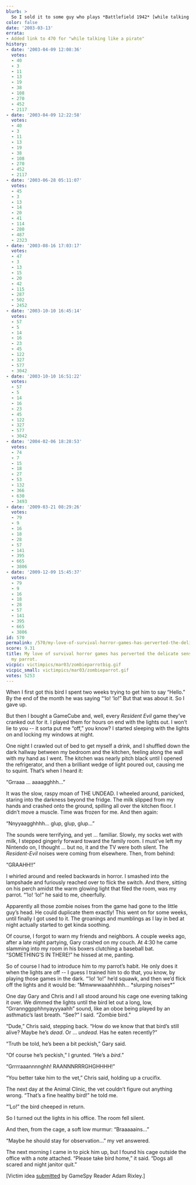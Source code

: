 ```yaml
---
blurb: >
  So I sold it to some guy who plays *Battlefield 1942* [while talking like a pirate](@/victim/470.md).
color: false
date: '2003-03-13'
errata:
- Added link to 470 for "while talking like a pirate"
history:
- date: '2003-04-09 12:08:36'
  votes:
  - 40
  - 3
  - 11
  - 13
  - 19
  - 38
  - 108
  - 270
  - 452
  - 2117
- date: '2003-04-09 12:22:58'
  votes:
  - 40
  - 3
  - 11
  - 13
  - 19
  - 38
  - 108
  - 270
  - 452
  - 2117
- date: '2003-06-28 05:11:07'
  votes:
  - 45
  - 3
  - 13
  - 14
  - 20
  - 41
  - 114
  - 280
  - 487
  - 2323
- date: '2003-08-16 17:03:17'
  votes:
  - 47
  - 3
  - 13
  - 15
  - 20
  - 42
  - 115
  - 287
  - 502
  - 2452
- date: '2003-10-10 16:45:14'
  votes:
  - 57
  - 5
  - 14
  - 16
  - 23
  - 45
  - 122
  - 327
  - 577
  - 3042
- date: '2003-10-10 16:51:22'
  votes:
  - 57
  - 5
  - 14
  - 16
  - 23
  - 45
  - 122
  - 327
  - 577
  - 3042
- date: '2004-02-06 18:28:53'
  votes:
  - 74
  - 7
  - 15
  - 18
  - 27
  - 53
  - 132
  - 366
  - 630
  - 3493
- date: '2009-03-21 08:29:26'
  votes:
  - 79
  - 9
  - 16
  - 18
  - 28
  - 57
  - 141
  - 395
  - 665
  - 3806
- date: '2009-12-09 15:45:37'
  votes:
  - 79
  - 9
  - 16
  - 18
  - 28
  - 57
  - 141
  - 395
  - 665
  - 3806
id: 570
permalink: /570/my-love-of-survival-horror-games-has-perverted-the-delicate-sensibilities-of-my-parrot/
score: 9.31
title: My love of survival horror games has perverted the delicate sensibilities of
  my parrot.
vicpic: victimpics/mar03/zombieparrotbig.gif
vicpic_small: victimpics/mar03/zombieparrot.gif
votes: 5253
---
```


When I first got this bird I spent two weeks trying to get him to say
“Hello.” By the end of the month he was saying “‘lo! ‘lo!” But that was
about it. So I gave up.

But then I bought a GameCube and, well, every *Resident Evil* game
they’ve cranked out for it. I played them for hours on end with the
lights out. I won’t lie to you -- it sorta put me “off,” you know? I
started sleeping with the lights on and locking my windows at night.

One night I crawled out of bed to get myself a drink, and I shuffled
down the dark hallway between my bedroom and the kitchen, feeling along
the wall with my hand as I went. The kitchen was nearly pitch black
until I opened the refrigerator, and then a brilliant wedge of light
poured out, causing me to squint. That’s when I heard it:

“Grraaa ... aaaagghhh...”

It was the slow, raspy moan of THE UNDEAD. I wheeled around, panicked,
staring into the darkness beyond the fridge. The milk slipped from my
hands and crashed onto the ground, spilling all over the kitchen floor.
I didn’t move a muscle. Time was frozen for me. And then again:

“Nnyyaagghhhh... glup, glup, glup...”

The sounds were terrifying, and yet ... familiar. Slowly, my socks wet
with milk, I stepped gingerly forward toward the family room. I must’ve
left my Nintendo on, I thought ... but no, it and the TV were both
silent. The *Resident-Evil* noises were coming from elsewhere. Then,
from behind:

“GRAAHH!!”

I whirled around and reeled backwards in horror. I smashed into the
lampshade and furiously reached over to flick the switch. And there,
sitting on his perch amidst the warm glowing light that filed the room,
was my parrot. “’lo! ‘lo!” he said to me, cheerfully.

Apparently all those zombie noises from the game had gone to the little
guy’s head. He could duplicate them exactly! This went on for some
weeks, until finally I got used to it. The groanings and mumblings as I
lay in bed at night actually started to get kinda soothing.

Of course, I forgot to warn my friends and neighbors. A couple weeks
ago, after a late night partying, Gary crashed on my couch. At 4:30 he
came slamming into my room in his boxers clutching a baseball bat.
“SOMETHING’S IN THERE!” he hissed at me, panting.

So of course I had to introduce him to my parrot’s habit. He only does
it when the lights are off -- I guess I trained him to do that, you
know, by playing those games in the dark. “’lo! ‘lo!” he’d squawk, and
then we’d flick off the lights and it would be: “Mmwwwaaahhhhh...
\*slurping noises\*”

One day Gary and Chris and I all stood around his cage one evening
talking it over. We dimmed the lights until the bird let out a long,
low, “Grrannggpphhnyayyyaahh” sound, like an oboe being played by an
asthmatic’s last breath. “See?” I said. “Zombie bird.”

“Dude,” Chris said, stepping back. “How do we know that that bird’s
still alive? Maybe he’s *dead*. Or ... *undead.* Has he eaten recently?”

“Truth be told, he’s been a bit peckish,” Gary said.

“Of course he’s peckish,” I grunted. “He’s a *bird*.”

“Grrrraaannnnghh! RAANNNRRRGHGHHHH!”

“You better take him to the vet,” Chris said, holding up a crucifix.

The next day at the Animal Clinic, the vet couldn’t figure out anything
wrong. “That’s a fine healthy bird!” he told me.

“’Lo!” the bird cheeped in return.

So I turned out the lights in his office. The room fell silent.

And then, from the cage, a soft low murmur: “Braaaaains...”

“Maybe he should stay for observation...” my vet answered.

The next morning I came in to pick him up, but I found his cage outside
the office with a note attached. “Please take bird home,” it said. “Dogs
all scared and night janitor quit.”

\[Victim idea [submitted](mailto:feedback@gamespy.com) by GameSpy Reader
Adam Rixley.\]
